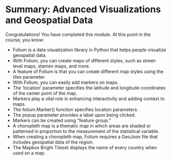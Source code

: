 # Summary: Advanced Visualizations and Geospatial Data
Congratulations! You have completed this module. At this point in the course, you know: 

- Folium is a data visualization library in Python that helps people visualize geospatial data. 
- With Folium, you can create maps of different styles, such as street-level maps, stamen maps, and more. 
- A feature of Folium is that you can create different map styles using the tiles parameter.
- With Folium, you can easily add markers on maps.
- The ‘location’ parameter specifies the latitude and longitude coordinates of the center point of the map.
- Markers play a vital role in enhancing interactivity and adding context to maps.
- The folium.Marker() function specifies location parameters.
- The popup parameter provides a label upon being clicked.
- Markers can be created using “feature group.”
- A choropleth map is a thematic map in which areas are shaded or patterned in proportion to the measurement of the statistical variable.
- When creating a choropleth map, Folium requires a GeoJson file that includes geospatial data of the region.
- The Mapbox Bright Tileset displays the name of every country when used on a map.
